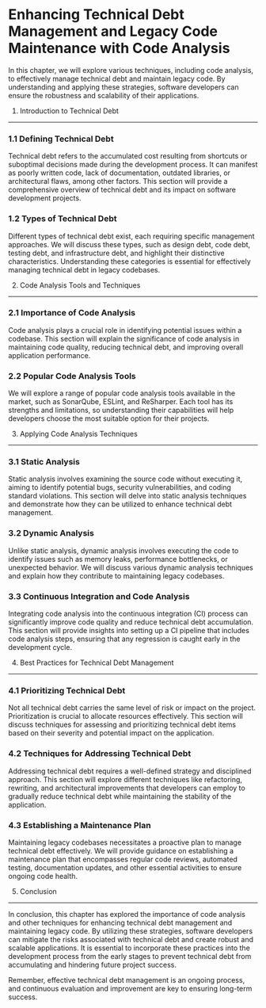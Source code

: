 Enhancing Technical Debt Management and Legacy Code Maintenance with Code Analysis
=============================================================================================

In this chapter, we will explore various techniques, including code analysis, to effectively manage technical debt and maintain legacy code. By understanding and applying these strategies, software developers can ensure the robustness and scalability of their applications.

1. Introduction to Technical Debt
---------------------------------

### 1.1 Defining Technical Debt

Technical debt refers to the accumulated cost resulting from shortcuts or suboptimal decisions made during the development process. It can manifest as poorly written code, lack of documentation, outdated libraries, or architectural flaws, among other factors. This section will provide a comprehensive overview of technical debt and its impact on software development projects.

### 1.2 Types of Technical Debt

Different types of technical debt exist, each requiring specific management approaches. We will discuss these types, such as design debt, code debt, testing debt, and infrastructure debt, and highlight their distinctive characteristics. Understanding these categories is essential for effectively managing technical debt in legacy codebases.

2. Code Analysis Tools and Techniques
-------------------------------------

### 2.1 Importance of Code Analysis

Code analysis plays a crucial role in identifying potential issues within a codebase. This section will explain the significance of code analysis in maintaining code quality, reducing technical debt, and improving overall application performance.

### 2.2 Popular Code Analysis Tools

We will explore a range of popular code analysis tools available in the market, such as SonarQube, ESLint, and ReSharper. Each tool has its strengths and limitations, so understanding their capabilities will help developers choose the most suitable option for their projects.

3. Applying Code Analysis Techniques
------------------------------------

### 3.1 Static Analysis

Static analysis involves examining the source code without executing it, aiming to identify potential bugs, security vulnerabilities, and coding standard violations. This section will delve into static analysis techniques and demonstrate how they can be utilized to enhance technical debt management.

### 3.2 Dynamic Analysis

Unlike static analysis, dynamic analysis involves executing the code to identify issues such as memory leaks, performance bottlenecks, or unexpected behavior. We will discuss various dynamic analysis techniques and explain how they contribute to maintaining legacy codebases.

### 3.3 Continuous Integration and Code Analysis

Integrating code analysis into the continuous integration (CI) process can significantly improve code quality and reduce technical debt accumulation. This section will provide insights into setting up a CI pipeline that includes code analysis steps, ensuring that any regression is caught early in the development cycle.

4. Best Practices for Technical Debt Management
-----------------------------------------------

### 4.1 Prioritizing Technical Debt

Not all technical debt carries the same level of risk or impact on the project. Prioritization is crucial to allocate resources effectively. This section will discuss techniques for assessing and prioritizing technical debt items based on their severity and potential impact on the application.

### 4.2 Techniques for Addressing Technical Debt

Addressing technical debt requires a well-defined strategy and disciplined approach. This section will explore different techniques like refactoring, rewriting, and architectural improvements that developers can employ to gradually reduce technical debt while maintaining the stability of the application.

### 4.3 Establishing a Maintenance Plan

Maintaining legacy codebases necessitates a proactive plan to manage technical debt effectively. We will provide guidance on establishing a maintenance plan that encompasses regular code reviews, automated testing, documentation updates, and other essential activities to ensure ongoing code health.

5. Conclusion
-------------

In conclusion, this chapter has explored the importance of code analysis and other techniques for enhancing technical debt management and maintaining legacy code. By utilizing these strategies, software developers can mitigate the risks associated with technical debt and create robust and scalable applications. It is essential to incorporate these practices into the development process from the early stages to prevent technical debt from accumulating and hindering future project success.

Remember, effective technical debt management is an ongoing process, and continuous evaluation and improvement are key to ensuring long-term success.
